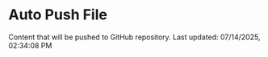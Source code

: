 # Auto Push File

Content that will be pushed to GitHub repository.
Last updated: 07/14/2025, 02:34:08 PM